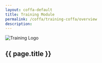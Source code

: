 ```yaml
---
layout: coffa-default
title: Training Module
permalink: /coffa/training-coffa/overview
description:
---
```



<section class="usa-hero grid-container about-the-council">
    <div class="grid-row grid-gap flex-align-center">
        <div class="tablet:grid-col-auto tablet:grid-offset-1 text-center">
            <img class="circle-card tablet:float-left" src="{{site.baseurl}}/assets/images/logos/training.svg"
                 alt="Training Logo" />
        </div>
        <div class="tablet:grid-col-8 margin-left-2 margin-right-2">
            <div class="priority-tag-line">
                <h1 class="margin-0 font-ui-2xl text-normal">{{ page.title }}</h1>
            </div>
        </div>
    </div>
</section>

